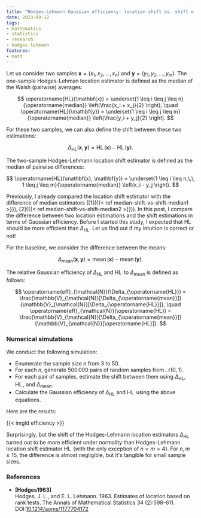 ```yaml
---
title: "Hodges-Lehmann Gaussian efficiency: location shift vs. shift of locations"
date: 2023-09-12
tags:
- mathematics
- statistics
- research
- hodges-lehmann
features:
- math
---
```


Let us consider two samples $\mathbf{x} = (x_1, x_2, \ldots, x_n)$ and $\mathbf{y} = (y_1, y_2, \ldots, y_m)$.
The one-sample Hodges-Lehman location estimator is defined as the median of the Walsh (pairwise) averages:

$$
\operatorname{HL}(\mathbf{x}) =
  \underset{1 \leq i \leq j \leq n}{\operatorname{median}} \left(\frac{x_i + x_j}{2} \right),
\quad
\operatorname{HL}(\mathbf{y}) =
  \underset{1 \leq i \leq j \leq m}{\operatorname{median}} \left(\frac{y_i + y_j}{2} \right).
$$

For these two samples, we can also define the shift between these two estimations:

$$
\Delta_{\operatorname{HL}}(\mathbf{x}, \mathbf{y}) = \operatorname{HL}(\mathbf{x}) - \operatorname{HL}(\mathbf{y}).
$$

The two-sample Hodges-Lehmann location shift estimator is defined as the median of pairwise differences:

$$
\operatorname{HL}(\mathbf{x}, \mathbf{y}) =
  \underset{1 \leq i \leq n,\,\, 1 \leq j \leq m}{\operatorname{median}} \left(x_i - y_j \right).
$$

Previously, I already compared the location shift estimator with the difference of median estimators
  ([1]({{< ref median-shift-vs-shift-median1 >}}), [2]({{< ref median-shift-vs-shift-median2 >}})).
In this post, I compare the difference between two location estimations and the shift estimations
  in terms of Gaussian efficiency.
Before I started this study, I expected that $\operatorname{HL}$ should be more efficient
  than $\Delta_{\operatorname{HL}}$.
Let us find out if my intuition is correct or not!

<!--more-->

For the baseline, we consider the difference between the means:

$$
\Delta_{\operatorname{mean}}(\mathbf{x}, \mathbf{y}) =
  \operatorname{mean}(\mathbf{x}) - \operatorname{mean}(\mathbf{y}).
$$

The relative Gaussian efficiency of $\Delta_{\operatorname{HL}}$ and $\operatorname{HL}$ to
  $\Delta_{\operatorname{mean}}$ is defined as follows:

$$
\operatorname{eff}_{\mathcal{N}}(\Delta_{\operatorname{HL}}) =
  \frac{\mathbb{V}_{\mathcal{N}}[\Delta_{\operatorname{mean}}]}{\mathbb{V}_{\mathcal{N}}[\Delta_{\operatorname{HL}}]},
\quad
\operatorname{eff}_{\mathcal{N}}(\operatorname{HL}) =
  \frac{\mathbb{V}_{\mathcal{N}}[\Delta_{\operatorname{mean}}]}{\mathbb{V}_{\mathcal{N}}[\operatorname{HL}]}.
$$

### Numerical simulations

We conduct the following simulation:

* Enumerate the sample size $n$ from $3$ to $50$.
* For each $n$, generate $500\,000$ pairs of random samples from $\mathcal{N}(0, 1)$.
* For each pair of samples, estimate the shift between them using
    $\Delta_{\operatorname{HL}}$,
    $\operatorname{HL}$, and
    $\Delta_{\operatorname{mean}}$.
* Calculate the Gaussian efficiency of $\Delta_{\operatorname{HL}}$ and $\operatorname{HL}$ using the above equations.

Here are the results:

{{< imgld efficiency >}}

Surprisingly, but the shift of the Hodges-Lehmann location estimators $\Delta_{\operatorname{HL}}$
  turned out to be more efficient under normality than Hodges-Lehmann location shift estimator $\operatorname{HL}$
  (with the only exception of $n=m=4$).
For $n,m \geq 15$, the difference is almost negligible, but it's tangible for small sample sizes.

### References

* <b id="Hodges1963">[Hodges1963]</b>  
  Hodges, J. L., and E. L. Lehmann. 1963. Estimates of location based on rank tests. The Annals of Mathematical Statistics 34 (2):598–611.  
  DOI:[10.1214/aoms/1177704172](https://dx.doi.org/10.1214/aoms/1177704172)
